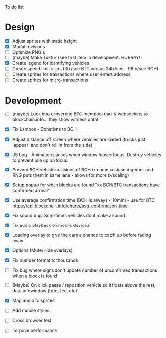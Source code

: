 To do list

Design
===

- [X] Adjust sprites with static height
- [X] Modal revisions
- [ ] Optimize PNG's
- [ ] (maybe) Make Tuktuk (see first item in development. HURRAY!)
- [X] Create legend for identifying vehicles
- [ ] Create speed limit signs (3tx/sec BTC versus 24tx/sec - 96tx/sec BCH)
- [ ] Create sprites for transactions where user enters address
- [ ] Create sprites for micro-transactions

Development 
===

- [ ] (maybe) Look into converting BTC mempool data & websockets to blockchain.info... they show witness data!
- [X] Fix Lambos - Donations to BCH
- [X] Adjust distance off screen where vehicles are loaded (trucks just 'appear' and don't roll in from the side)
- [X] JS bug - Animation pauses when window looses focus. Destroy vehicles to prevent pile up on focus.
- [X] Prevent BCH vehicle collisions (if BCH tx come to close together and RNG puts them in same lane - allows for more tx/scaling)
- [X] Setup popup for when blocks are found "xx BCH/BTC transactions have confirmed arrival"
- [X] Use average confirmation time (BCH is always < 10min) - use for BTC https://api.blockchain.info/charts/avg-confirmation-time
- [X] Fix sound bug. Sometimes vehicles dont make a sound
- [X] Fix audio playback on mobile devices
- [X] Loading overlay to give the cars a chance to catch up before fading away.
- [X] Options (Mute/Hide overlays)
- [X] Fix number format to thousands
- [ ] Fix bug where signs don't update number of unconfirmed transactions when a block is found
- [ ] (Maybe) On click pause / reposition vehicle so it floats above the rest, data infowindow (tx id, fee, etc)
- [X] Map audio to sprites
- [ ] Add mobile styles
- [ ] Cross browser test
- [ ] Imrpove performance

